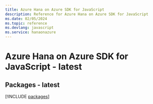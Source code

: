 ```yaml
---
title: Azure Hana on Azure SDK for JavaScript
description: Reference for Azure Hana on Azure SDK for JavaScript
ms.date: 02/05/2024
ms.topic: reference
ms.devlang: javascript
ms.service: hanaonazure
---
```

# Azure Hana on Azure SDK for JavaScript - latest
## Packages - latest
[!INCLUDE [packages](hana-on-azure-index.md)]